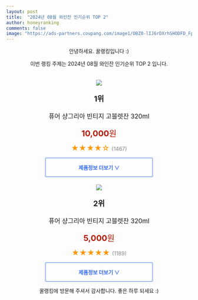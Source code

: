 ```yaml
---
layout: post
title:  "2024년 08월 와인잔 인기순위 TOP 2"
author: honeyranking
comments: false
image: "https://ads-partners.coupang.com/image1/OBZ0-lIJ6rDXrhSHODFD_Fp_R9EGNCqRsH_6nQp26MMOGc5VprF8UsdfuiVUqovVgoR5RKgJBJUEje5jiNB3IsLwaUND8Og3bKYf7mGAHtr5HivoLjMYmB5nS-sAduWOR6TVESGrWy7s1OhzcRO_gsRFCDPy5qFoTWNxpUOltUu6U8uEXUSpPsLjT55wUo3UDKf0nIf5Tm4ZliQdQznPFLuqnlqZT1bjJrEaA7Hk7_e7CDiluaXrU2woa04B6hKdf2NIrudBnlw_Z_e0JwoSu74OdZHR9YWSRA=="
---
```

<p style="text-align: center;">안녕하세요. 꿀랭킹입니다 :)</p>
<p style="text-align: center;">이번 랭킹 주제는 2024년 08월 와인잔 인기순위 TOP 2 입니다.</p><center><img src="https://ads-partners.coupang.com/image1/OBZ0-lIJ6rDXrhSHODFD_Fp_R9EGNCqRsH_6nQp26MMOGc5VprF8UsdfuiVUqovVgoR5RKgJBJUEje5jiNB3IsLwaUND8Og3bKYf7mGAHtr5HivoLjMYmB5nS-sAduWOR6TVESGrWy7s1OhzcRO_gsRFCDPy5qFoTWNxpUOltUu6U8uEXUSpPsLjT55wUo3UDKf0nIf5Tm4ZliQdQznPFLuqnlqZT1bjJrEaA7Hk7_e7CDiluaXrU2woa04B6hKdf2NIrudBnlw_Z_e0JwoSu74OdZHR9YWSRA==" style="margin-top:20px" /></center><p style="text-align: center; font-size: 20px"><b>1위</b></p><p style="text-align: center; font-size: 17px">퓨어 샹그리아 빈티지 고블렛잔 320ml</p><p style="text-align: center;"><span style="color: #b61800; font-size: 22px;"><b>10,000</b>원</span></p><p style="text-align: center;"><span style="color: #ff9600; font-size: 20px;">★★★★☆ </span><span style="color: #878787;">(1467)</span></p><center><a href="https://link.coupang.com/re/AFFSDP?lptag=AF3899140&subid=honeyrank&pageKey=7186980371&itemId=13337647248&vendorItemId=76549842164&traceid=V0-153-3eeeeb10b94c84c9&requestid=20240831130000108255366490&token=31850C%7CGM"><div style="font-size: 14px; display: inline-block; padding: 15px 90px; color: #346aff; border-radius: 2px; border: 1px solid #346aff; cursor: pointer;"><b>제품정보 더보기 &or;</b></div></a></center><center><img src="https://ads-partners.coupang.com/image1/683Sb36L2MFXoGSP65RWdH9HuU_92CuBZ8OjT30t1HHNW5jZXbjdxvaZua7-ME7llqfXjXnlHkj095uOaixAomOQvZc24hvPWSrgMFAPzz9KgSc_8X-XmSiPx0pxgtv7Cdr3hl8zgFR4I7CPK5dnQePqzCOLoWeTaI8LHdgCmFDTwBI4X4_M_uTuXRwpmvcHnFiTk18O5_95d1-WWcds1ylxB0SwEKTZ23FDje4PWhBB3YfuOXA5DIj_CVo9UkoDPbXlEt3Xxh3l24NX6U8y2e86i9IR1dL-Kg==" style="margin-top:20px" /></center><p style="text-align: center; font-size: 20px"><b>2위</b></p><p style="text-align: center; font-size: 17px">퓨어 샹그리아 빈티지 고블렛잔 320ml</p><p style="text-align: center;"><span style="color: #b61800; font-size: 22px;"><b>5,000</b>원</span></p><p style="text-align: center;"><span style="color: #ff9600; font-size: 20px;">★★★★★ </span><span style="color: #878787;">(1189)</span></p><center><a href="https://link.coupang.com/re/AFFSDP?lptag=AF3899140&subid=honeyrank&pageKey=7186980371&itemId=13337637652&vendorItemId=76549842147&traceid=V0-153-3eeeeb10b94c84c9&requestid=20240831130000108255366490&token=31850C%7CGM"><div style="font-size: 14px; display: inline-block; padding: 15px 90px; color: #346aff; border-radius: 2px; border: 1px solid #346aff; cursor: pointer;"><b>제품정보 더보기 &or;</b></div></a></center><p style="text-align: center;">꿀랭킹에 방문해 주셔서 감사합니다. 좋은 하루 되세요 :)</p>